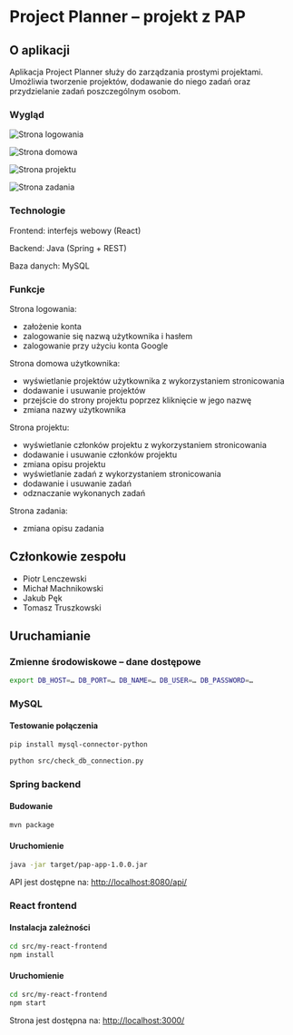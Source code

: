 # Project Planner – projekt z PAP
## O aplikacji
Aplikacja Project Planner służy do zarządzania prostymi projektami. Umożliwia tworzenie projektów, dodawanie do niego zadań oraz przydzielanie zadań poszczególnym osobom.

### Wygląd
![Strona logowania](dokumentacja/images/login.png)

![Strona domowa](dokumentacja/images/improvements1.png)

![Strona projektu](dokumentacja/images/improvements3.png)

![Strona zadania](dokumentacja/images/improvements5.png)

### Technologie
Frontend: interfejs webowy (React)

Backend: Java (Spring + REST)

Baza danych: MySQL

### Funkcje
Strona logowania:

- założenie konta
- zalogowanie się nazwą użytkownika i hasłem
- zalogowanie przy użyciu konta Google

Strona domowa użytkownika:

- wyświetlanie projektów użytkownika z wykorzystaniem stronicowania
- dodawanie i usuwanie projektów
- przejście do strony projektu poprzez kliknięcie w jego nazwę
- zmiana nazwy użytkownika

Strona projektu:
- wyświetlanie członków projektu z wykorzystaniem stronicowania
- dodawanie i usuwanie członków projektu
- zmiana opisu projektu
- wyświetlanie zadań z wykorzystaniem stronicowania
- dodawanie i usuwanie zadań
- odznaczanie wykonanych zadań

Strona zadania:

- zmiana opisu zadania

## Członkowie zespołu
- Piotr Lenczewski
- Michał Machnikowski
- Jakub Pęk
- Tomasz Truszkowski

## Uruchamianie
### Zmienne środowiskowe – dane dostępowe
```sh
export DB_HOST=… DB_PORT=… DB_NAME=… DB_USER=… DB_PASSWORD=…
```

### MySQL
#### Testowanie połączenia
```sh
pip install mysql-connector-python
```

```sh
python src/check_db_connection.py
```

### Spring backend
#### Budowanie
```sh
mvn package
```

#### Uruchomienie
```sh
java -jar target/pap-app-1.0.0.jar
```

API jest dostępne na: <http://localhost:8080/api/>

### React frontend
#### Instalacja zależności
```sh
cd src/my-react-frontend
npm install
```

#### Uruchomienie
```sh
cd src/my-react-frontend
npm start
```

Strona jest dostępna na: <http://localhost:3000/>

